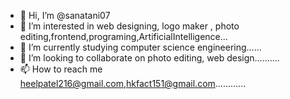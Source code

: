 - 👋 Hi, I’m @sanatani07
- 👀 I’m interested in web designing, logo maker , photo editing,frontend,programing,ArtificialIntelligence...
- 🌱 I’m currently studying computer science engineering......
- 💞️ I’m looking to collaborate on photo editing, web design..........
- 📫 How to reach me heelpatel216@gmail.com,hkfact151@gmail.com............

<!---
sanatani07/sanatani07 is a ✨ special ✨ repository because its `README.md` (this file) appears on your GitHub profile.
You can click the Preview link to take a look at your changes.
--->
